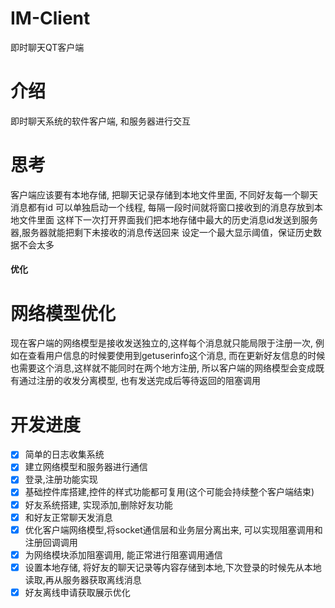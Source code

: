 # IM-Client
即时聊天QT客户端

# 介绍
即时聊天系统的软件客户端, 和服务器进行交互

# 思考
客户端应该要有本地存储, 把聊天记录存储到本地文件里面, 不同好友每一个聊天消息都有id
可以单独启动一个线程, 每隔一段时间就将窗口接收到的消息存放到本地文件里面
这样下一次打开界面我们把本地存储中最大的历史消息id发送到服务器,服务器就能把剩下未接收的消息传送回来
设定一个最大显示阈值，保证历史数据不会太多

#### 优化
# 网络模型优化
现在客户端的网络模型是接收发送独立的,这样每个消息就只能局限于注册一次,
例如在查看用户信息的时候要使用到getuserinfo这个消息,
而在更新好友信息的时候也需要这个消息,这样就不能同时在两个地方注册,
所以客户端的网络模型会变成既有通过注册的收发分离模型, 也有发送完成后等待返回的阻塞调用

# 开发进度
- [x] 简单的日志收集系统
- [x] 建立网络模型和服务器进行通信
- [x] 登录,注册功能实现
- [x] 基础控件库搭建,控件的样式功能都可复用(这个可能会持续整个客户端结束)
- [x] 好友系统搭建, 实现添加,删除好友功能
- [x] 和好友正常聊天发消息
- [x] 优化客户端网络模型,将socket通信层和业务层分离出来, 可以实现阻塞调用和注册回调调用
- [x] 为网络模块添加阻塞调用, 能正常进行阻塞调用通信
- [x] 设置本地存储, 将好友的聊天记录等内容存储到本地,下次登录的时候先从本地读取,再从服务器获取离线消息
- [x] 好友离线申请获取展示优化
